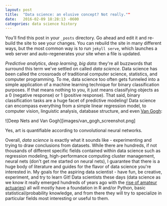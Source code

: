 ```yaml
---
layout: post
title:  "Data science: an elusive concept? Not really.""
date:   2016-02-09 18:28:13 -0600
categories: data science history
---
```

You’ll find this post in your `_posts` directory. Go ahead and edit it and re-build the site to see your changes. You can rebuild the site in many different ways, but the most common way is to run `jekyll serve`, which launches a web server and auto-regenerates your site when a file is updated.

_Predictive analytics_, _deep learning_, _big data_: they're all buzzwords that surround this term we've settled on called _data science_. Data science has been called the crossroads of traditional computer science, statistics, and computer programming. To me, data science too often gets funneled into a simple application of a machine learning technique for binary classification purposes. If that means nothing to you, it just means classifying objects as a 0 (negative response) or 1 (positive response). That said, binary classification tasks are a huge facet of predictive modeling! Data science can encompass everything from a simple linear regression model, to computer vision, linguistic analysis, database structure, and even [Van Gogh][deep_learning_article]:

![Deep Nets and Van Gogh][images/van_gogh_screenshot.png]

Yes, art is quantifiable according to convolutional neural networks.

Overall, _data science_ is exactly what it sounds like - experimenting and trying to draw conclusions from datasets. While there are hundreds, if not thousands of different specific fields contained within data science such as regression modeling, high-performance computing cluster management, neural nets (don't get me started on neural nets), I guarantee that there is a huge body of literature and guides for the flavor of data science you're interested in. My goals for the aspiring data scientist - have fun, be creative, experiment, and try to learn Git! Data scientists these days (data science as we know it really emerged hundreds of years ago with the [rise of amateur actuaries][wiki_article]) all will mostly have a foundation in R and/or Python, basic statistical/probability knowledge, and from there they will try to specialize in particular fields most interesting or useful to them.


<!-- cool: include links at the end of your post... -->

[deep_learning_article]: http://www.anishathalye.com/2015/12/19/an-ai-that-can-mimic-any-artist/
[wiki_article]: https://en.wikipedia.org/wiki/Actuary#Need_for_insurance

